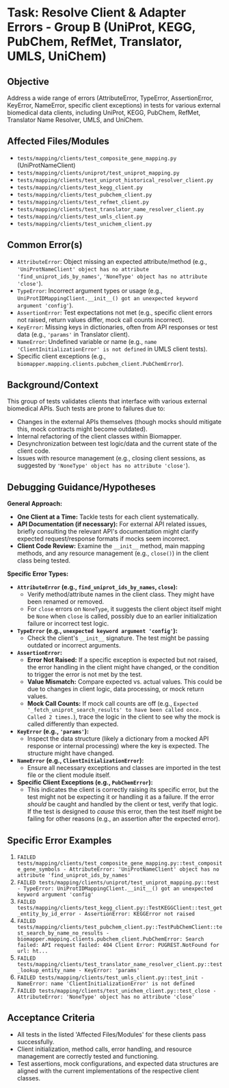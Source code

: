 # Task: Resolve Client & Adapter Errors - Group B (UniProt, KEGG, PubChem, RefMet, Translator, UMLS, UniChem)

## Objective
Address a wide range of errors (AttributeError, TypeError, AssertionError, KeyError, NameError, specific client exceptions) in tests for various external biomedical data clients, including UniProt, KEGG, PubChem, RefMet, Translator Name Resolver, UMLS, and UniChem.

## Affected Files/Modules
- `tests/mapping/clients/test_composite_gene_mapping.py` (UniProtNameClient)
- `tests/mapping/clients/uniprot/test_uniprot_mapping.py`
- `tests/mapping/clients/test_uniprot_historical_resolver_client.py`
- `tests/mapping/clients/test_kegg_client.py`
- `tests/mapping/clients/test_pubchem_client.py`
- `tests/mapping/clients/test_refmet_client.py`
- `tests/mapping/clients/test_translator_name_resolver_client.py`
- `tests/mapping/clients/test_umls_client.py`
- `tests/mapping/clients/test_unichem_client.py`

## Common Error(s)
- `AttributeError`: Object missing an expected attribute/method (e.g., `'UniProtNameClient' object has no attribute 'find_uniprot_ids_by_names'`, `'NoneType' object has no attribute 'close'`).
- `TypeError`: Incorrect argument types or usage (e.g., `UniProtIDMappingClient.__init__() got an unexpected keyword argument 'config'`).
- `AssertionError`: Test expectations not met (e.g., specific client errors not raised, return values differ, mock call counts incorrect).
- `KeyError`: Missing keys in dictionaries, often from API responses or test data (e.g., `'params'` in Translator client).
- `NameError`: Undefined variable or name (e.g., `name 'ClientInitializationError' is not defined` in UMLS client tests).
- Specific client exceptions (e.g., `biomapper.mapping.clients.pubchem_client.PubChemError`).

## Background/Context
This group of tests validates clients that interface with various external biomedical APIs. Such tests are prone to failures due to:
- Changes in the external APIs themselves (though mocks should mitigate this, mock contracts might become outdated).
- Internal refactoring of the client classes within Biomapper.
- Desynchronization between test logic/data and the current state of the client code.
- Issues with resource management (e.g., closing client sessions, as suggested by `'NoneType' object has no attribute 'close'`).

## Debugging Guidance/Hypotheses

**General Approach:**
- **One Client at a Time:** Tackle tests for each client systematically.
- **API Documentation (if necessary):** For external API related issues, briefly consulting the relevant API's documentation might clarify expected request/response formats if mocks seem incorrect.
- **Client Code Review:** Examine the `__init__` method, main mapping methods, and any resource management (e.g., `close()`) in the client class being tested.

**Specific Error Types:**
- **`AttributeError` (e.g., `find_uniprot_ids_by_names`, `close`):**
    - Verify method/attribute names in the client class. They might have been renamed or removed.
    - For `close` errors on `NoneType`, it suggests the client object itself might be `None` when `close` is called, possibly due to an earlier initialization failure or incorrect test logic.
- **`TypeError` (e.g., `unexpected keyword argument 'config'`):**
    - Check the client's `__init__` signature. The test might be passing outdated or incorrect arguments.
- **`AssertionError`:**
    - **Error Not Raised:** If a specific exception is expected but not raised, the error handling in the client might have changed, or the condition to trigger the error is not met by the test.
    - **Value Mismatch:** Compare expected vs. actual values. This could be due to changes in client logic, data processing, or mock return values.
    - **Mock Call Counts:** If mock call counts are off (e.g., `Expected '_fetch_uniprot_search_results' to have been called once. Called 2 times.`), trace the logic in the client to see why the mock is called differently than expected.
- **`KeyError` (e.g., `'params'`):**
    - Inspect the data structure (likely a dictionary from a mocked API response or internal processing) where the key is expected. The structure might have changed.
- **`NameError` (e.g., `ClientInitializationError`):**
    - Ensure all necessary exceptions and classes are imported in the test file or the client module itself.
- **Specific Client Exceptions (e.g., `PubChemError`):**
    - This indicates the client is correctly raising its specific error, but the test might not be expecting it or handling it as a failure. If the error *should* be caught and handled by the client or test, verify that logic. If the test is designed to *cause* this error, then the test itself might be failing for other reasons (e.g., an assertion after the expected error).

## Specific Error Examples
1.  `FAILED tests/mapping/clients/test_composite_gene_mapping.py::test_composite_gene_symbols - AttributeError: 'UniProtNameClient' object has no attribute 'find_uniprot_ids_by_names'`
2.  `FAILED tests/mapping/clients/uniprot/test_uniprot_mapping.py::test - TypeError: UniProtIDMappingClient.__init__() got an unexpected keyword argument 'config'`
3.  `FAILED tests/mapping/clients/test_kegg_client.py::TestKEGGClient::test_get_entity_by_id_error - AssertionError: KEGGError not raised`
4.  `FAILED tests/mapping/clients/test_pubchem_client.py::TestPubChemClient::test_search_by_name_no_results - biomapper.mapping.clients.pubchem_client.PubChemError: Search failed: API request failed: 404 Client Error: PUGREST.NotFound for url: ht...`
5.  `FAILED tests/mapping/clients/test_translator_name_resolver_client.py::test_lookup_entity_name - KeyError: 'params'`
6.  `FAILED tests/mapping/clients/test_umls_client.py::test_init - NameError: name 'ClientInitializationError' is not defined`
7.  `FAILED tests/mapping/clients/test_unichem_client.py::test_close - AttributeError: 'NoneType' object has no attribute 'close'`

## Acceptance Criteria
- All tests in the listed 'Affected Files/Modules' for these clients pass successfully.
- Client initialization, method calls, error handling, and resource management are correctly tested and functioning.
- Test assertions, mock configurations, and expected data structures are aligned with the current implementations of the respective client classes.
